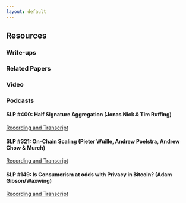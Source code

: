 ```yaml
---
layout: default
---
```


## Resources

### Write-ups

### Related Papers

### Video

### Podcasts

#### SLP #400: Half Signature Aggregation (Jonas Nick & Tim Ruffing)

[Recording and Transcript](https://stephanlivera.com/episode/400/)

#### SLP #321: On-Chain Scaling (Pieter Wuille, Andrew Poelstra, Andrew Chow & Murch)

[Recording and Transcript](https://stephanlivera.com/episode/321/)

#### SLP #149: Is Consumerism at odds with Privacy in Bitcoin? (Adam Gibson/Waxwing)

[Recording and Transcript](https://stephanlivera.com/episode/149/)
